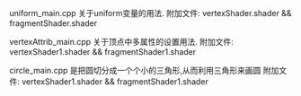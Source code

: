 
uniform_main.cpp 关于uniform变量的用法.
附加文件: vertexShader.shader && fragmentShader.shader

vertexAttrib_main.cpp 关于顶点中多属性的设置用法.
附加文件: vertexShader1.shader && fragmentShader1.shader

circle_main.cpp 是把圆切分成一个个小的三角形,从而利用三角形来画圆
附加文件: vertexShader1.shader && fragmentShader1.shader
